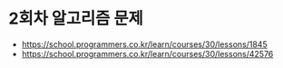 # 2회차 알고리즘 문제
- https://school.programmers.co.kr/learn/courses/30/lessons/1845
- https://school.programmers.co.kr/learn/courses/30/lessons/42576